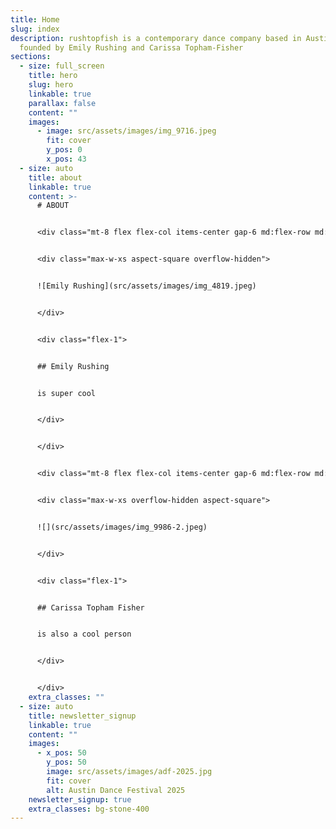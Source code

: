 ```yaml
---
title: Home
slug: index
description: rushtopfish is a contemporary dance company based in Austin, Texas
  founded by Emily Rushing and Carissa Topham-Fisher
sections:
  - size: full_screen
    title: hero
    slug: hero
    linkable: true
    parallax: false
    content: ""
    images:
      - image: src/assets/images/img_9716.jpeg
        fit: cover
        y_pos: 0
        x_pos: 43
  - size: auto
    title: about
    linkable: true
    content: >-
      # ABOUT


      <div class="mt-8 flex flex-col items-center gap-6 md:flex-row md:items-start">


      <div class="max-w-xs aspect-square overflow-hidden">


      ![Emily Rushing](src/assets/images/img_4819.jpeg)


      </div>


      <div class="flex-1">


      ## Emily Rushing


      is super cool


      </div>


      </div>


      <div class="mt-8 flex flex-col items-center gap-6 md:flex-row md:items-start">


      <div class="max-w-xs overflow-hidden aspect-square">


      ![](src/assets/images/img_9986-2.jpeg)


      </div>


      <div class="flex-1">


      ## Carissa Topham Fisher


      is also a cool person


      </div>


      </div>
    extra_classes: ""
  - size: auto
    title: newsletter_signup
    linkable: true
    content: ""
    images:
      - x_pos: 50
        y_pos: 50
        image: src/assets/images/adf-2025.jpg
        fit: cover
        alt: Austin Dance Festival 2025
    newsletter_signup: true
    extra_classes: bg-stone-400
---
```


